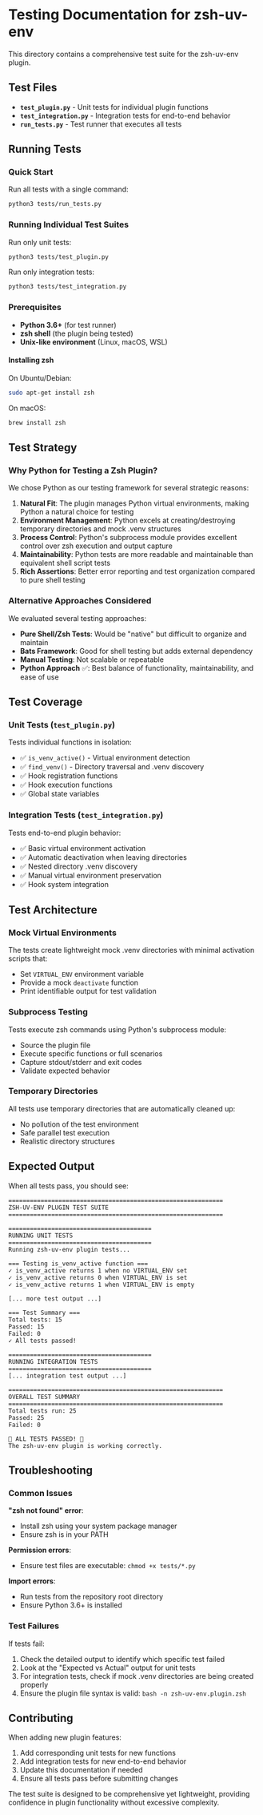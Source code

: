 # Testing Documentation for zsh-uv-env

This directory contains a comprehensive test suite for the zsh-uv-env plugin.

## Test Files

- **`test_plugin.py`** - Unit tests for individual plugin functions
- **`test_integration.py`** - Integration tests for end-to-end behavior  
- **`run_tests.py`** - Test runner that executes all tests

## Running Tests

### Quick Start

Run all tests with a single command:

```bash
python3 tests/run_tests.py
```

### Running Individual Test Suites

Run only unit tests:
```bash
python3 tests/test_plugin.py
```

Run only integration tests:
```bash
python3 tests/test_integration.py
```

### Prerequisites

- **Python 3.6+** (for test runner)
- **zsh shell** (the plugin being tested)
- **Unix-like environment** (Linux, macOS, WSL)

#### Installing zsh

On Ubuntu/Debian:
```bash
sudo apt-get install zsh
```

On macOS:
```bash
brew install zsh
```

## Test Strategy

### Why Python for Testing a Zsh Plugin?

We chose Python as our testing framework for several strategic reasons:

1. **Natural Fit**: The plugin manages Python virtual environments, making Python a natural choice for testing
2. **Environment Management**: Python excels at creating/destroying temporary directories and mock .venv structures
3. **Process Control**: Python's subprocess module provides excellent control over zsh execution and output capture
4. **Maintainability**: Python tests are more readable and maintainable than equivalent shell script tests
5. **Rich Assertions**: Better error reporting and test organization compared to pure shell testing

### Alternative Approaches Considered

We evaluated several testing approaches:

- **Pure Shell/Zsh Tests**: Would be "native" but difficult to organize and maintain
- **Bats Framework**: Good for shell testing but adds external dependency
- **Manual Testing**: Not scalable or repeatable
- **Python Approach** ✅: Best balance of functionality, maintainability, and ease of use

## Test Coverage

### Unit Tests (`test_plugin.py`)

Tests individual functions in isolation:

- ✅ `is_venv_active()` - Virtual environment detection
- ✅ `find_venv()` - Directory traversal and .venv discovery
- ✅ Hook registration functions
- ✅ Hook execution functions  
- ✅ Global state variables

### Integration Tests (`test_integration.py`)

Tests end-to-end plugin behavior:

- ✅ Basic virtual environment activation
- ✅ Automatic deactivation when leaving directories
- ✅ Nested directory .venv discovery
- ✅ Manual virtual environment preservation
- ✅ Hook system integration

## Test Architecture

### Mock Virtual Environments

The tests create lightweight mock .venv directories with minimal activation scripts that:
- Set `VIRTUAL_ENV` environment variable
- Provide a mock `deactivate` function
- Print identifiable output for test validation

### Subprocess Testing

Tests execute zsh commands using Python's subprocess module:
- Source the plugin file
- Execute specific functions or full scenarios  
- Capture stdout/stderr and exit codes
- Validate expected behavior

### Temporary Directories

All tests use temporary directories that are automatically cleaned up:
- No pollution of the test environment
- Safe parallel test execution
- Realistic directory structures

## Expected Output

When all tests pass, you should see:

```
============================================================
ZSH-UV-ENV PLUGIN TEST SUITE
============================================================

========================================
RUNNING UNIT TESTS
========================================
Running zsh-uv-env plugin tests...

=== Testing is_venv_active function ===
✓ is_venv_active returns 1 when no VIRTUAL_ENV set
✓ is_venv_active returns 0 when VIRTUAL_ENV is set
✓ is_venv_active returns 1 when VIRTUAL_ENV is empty

[... more test output ...]

=== Test Summary ===
Total tests: 15
Passed: 15
Failed: 0
✓ All tests passed!

========================================
RUNNING INTEGRATION TESTS
========================================
[... integration test output ...]

============================================================
OVERALL TEST SUMMARY
============================================================
Total tests run: 25
Passed: 25
Failed: 0

🎉 ALL TESTS PASSED! 🎉
The zsh-uv-env plugin is working correctly.
```

## Troubleshooting

### Common Issues

**"zsh not found" error**:
- Install zsh using your system package manager
- Ensure zsh is in your PATH

**Permission errors**:
- Ensure test files are executable: `chmod +x tests/*.py`

**Import errors**:
- Run tests from the repository root directory
- Ensure Python 3.6+ is installed

### Test Failures

If tests fail:
1. Check the detailed output to identify which specific test failed
2. Look at the "Expected vs Actual" output for unit tests
3. For integration tests, check if mock .venv directories are being created properly
4. Ensure the plugin file syntax is valid: `bash -n zsh-uv-env.plugin.zsh`

## Contributing

When adding new plugin features:
1. Add corresponding unit tests for new functions
2. Add integration tests for new end-to-end behavior
3. Update this documentation if needed
4. Ensure all tests pass before submitting changes

The test suite is designed to be comprehensive yet lightweight, providing confidence in plugin functionality without excessive complexity.